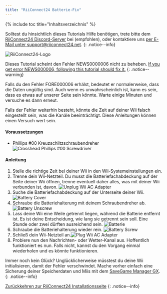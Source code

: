 ```yaml
---
title: "RiiConnect24 Batterie-Fix"
---
```


{% include toc title="Inhaltsverzeichnis" %}

Solltest du hinsichtlich dieses Tutorials Hilfe benötigen, trete bitte dem [RiiConnect24 Discord-Server](https://discord.gg/b4Y7jfD) bei (empfohlen), oder kontaktiere uns [per E-Mail unter support@riiconnect24.net](mailto:support@riiconnect24.net).
{: .notice--info}

![RiiConnect24-Logo](/images/WiiRC24Logo.jpg)

Dieses Tutorial scheint den Fehler NEWS0000006 nicht zu beheben. [If you get error NEWS000006, following this tutorial should fix it.](news000006)
{: .notice--warning}

Falls du den Fehler FORE000006 erhälst, bedeutet er normalerweise, dass die Daten ungültig sind. Auch wenn es unwahrscheinlich ist, kann es sein, dass es etwas auf unserer Seite sein könnte. Warte einige Minuten und versuche es dann erneut.

Falls der Fehler weiterhin besteht, könnte die Zeit auf deiner Wii falsch eingestellt sein, was die Kanäle beeinträchtigt. Diese Anleitungen können einen Versuch wert sein.

#### Voraussetzungen

* Phillips #00 Kreuzschlitzschraubendreher ![Crosshead Phillips #00 Screwdriver](/images/RiiConnect24/clock/screwdriver.jpg)

#### Anleitung

1. Stelle die richtige Zeit bei deiner Wii in den Wii-Systemeinstellungen ein.
2. Trenne dein Wii-Netzteil. Du musst die Batteriefachabdeckung auf der Seite deiner Wii öffnen, trenne eventuell daher alles, was mit deiner Wii verbunden ist, davon. ![Unplug Wii AC Adapter](/images/RiiConnect24/clock/unplug.jpg)
3. Suche die Batteriefachabdeckung auf der Unterseite deiner Wii. ![Battery Cover](/images/RiiConnect24/clock/batterycover.jpg)
4. Schraube die Batteriehalterung mit deinem Schraubendreher ab. ![Battery Unscrew](http://i.imgur.com/VRRAiSk.gif)
5. Lass deine Wii eine Weile getrennt liegen, während die Batterie entfernt ist. Es ist deine Entscheidung, wie lang sie getrennt sein soll. Eine Stunde oder zwei dürften ausreichend sein. ![Batterie](/images/RiiConnect24/clock/battery.jpg)
6. Schraube die Batteriehalterung wieder rein. ![Battery Screw](http://i.imgur.com/8MEy5Jo.gif)
7. Schließ dein Wii-Netzteil an.![Plug Wii AC Adapter](/images/RiiConnect24/clock/plug.jpg)
8. Probiere nun den Nachrichten- oder Wetter-Kanal aus. Hoffentlich funktioniert es nun. Falls nicht, kannst du den Vorgang einmal wiederholen und es könnte funktionieren.

Immer noch kein Glück? Unglücklicherweise müsstest du deine Wii initialisieren, damit der Fehler verschwindet. Mache vorher einfach eine Sicherung deiner Speicherdaten und Miis mit dem [SaveGame Manager GX](https://sourceforge.net/projects/savegame-manager-gx/files/HBC_SetUp_R127.zip/download).
{: .notice--info}

[Zurückkehren zur RiiConnect24 Installationsseite](riiconnect24)
{: .notice--info}
